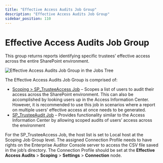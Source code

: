 ```yaml
---
title: "Effective Access Audits Job Group"
description: "Effective Access Audits Job Group"
sidebar_position: 110
---
```


# Effective Access Audits Job Group

This group returns reports identifying specific trustees’ effective access across the entire
SharePoint environment.

![Effective Access Audits Job Group in the Jobs Tree](/img/product_docs/accessanalyzer/11.6/solutions/sharepoint/effectiveaccessaudits/jobstree.webp)

The Effective Access Audits Job Group is comprised of:

- [Scoping > SP_TrusteeAccess Job](/docs/accessanalyzer/11.6/solutions/sharepoint/effectiveaccessaudits/sp_trusteeaccess.md)
  – Scopes a list of users to audit their access across the SharePoint environment. This can also be
  accomplished by looking users up in the Access Information Center. However, it is recommended to
  use this job in scenarios where a report on multiple users’ effective access at once needs to be
  generated.
- [SP_TrusteeAudit Job](/docs/accessanalyzer/11.6/solutions/sharepoint/effectiveaccessaudits/sp_trusteeaudit.md)
  – Provides functionality similar to the Access Information Center by allowing scoped audits of
  users’ access across the environment

For the SP_TrusteeAccess Job, the host list is set to Local host at the Scoping Job Group level. The
assigned Connection Profile needs to have rights on the Enterprise Auditor Console server to access
the CSV file saved in the job’s directory. The Connection Profile should be set at the **Effective
Access Audits** > **Scoping** > **Settings** > **Connection** node.
